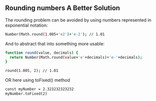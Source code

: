 
## Rounding numbers A Better Solution
The rounding problem can be avoided by using numbers represented in exponential notation:

```sh
Number(Math.round(1.005+'e2')+'e-2'); // 1.01
```
And to abstract that into something more usable:

```sh
function round(value, decimals) {
  return Number(Math.round(value+'e'+decimals)+'e-'+decimals);
}

round(1.005, 2); // 1.01
```
OR here using toFixed() method 
```sh
const myNumber = 2.323232323232
myNumber.toFixed(2)
```
